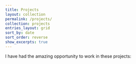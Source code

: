 ```yaml
---
title: Projects
layout: collection
permalink: /projects/
collection: projects
entries_layout: grid
sort_by: date
sort_order: reverse
show_excerpts: true
---
```

I have had the amazing opportunity to work in these projects:
